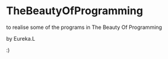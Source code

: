 TheBeautyOfProgramming
======================

to realise some of the programs in The Beauty Of Programming

by Eureka.L

:)